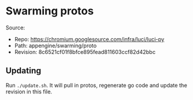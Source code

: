 # Swarming protos

Source:

*   Repo: https://chromium.googlesource.com/infra/luci/luci-py
*   Path: appengine/swarming/proto
*   Revision: 8c6521cf01f8bfce895fead811603ccf82d42bbc

## Updating

Run `./update.sh`. It will pull in protos, regenerate go code and update the
revision in this file.
